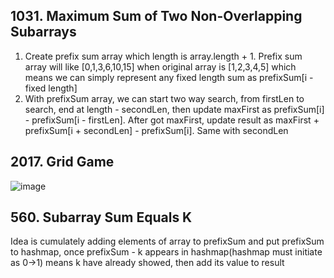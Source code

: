 ## 1031. Maximum Sum of Two Non-Overlapping Subarrays
1. Create prefix sum array which length is array.length + 1. Prefix sum array will like [0,1,3,6,10,15] when original array is [1,2,3,4,5] which means we can simply represent any fixed length sum as prefixSum[i - fixed length]
2. With prefixSum array, we can start two way search, from firstLen to search, end at length - secondLen, then update maxFirst as prefixSum[i] - prefixSum[i - firstLen]. After got maxFirst, update result as maxFirst + prefixSum[i + secondLen] - prefixSum[i]. Same with secondLen

## 2017. Grid Game
![image](https://user-images.githubusercontent.com/43394670/196003417-a5c43d63-fa8e-4253-a64d-43c1099d3d6a.png)

## 560. Subarray Sum Equals K
Idea is cumulately adding elements of array to prefixSum and put prefixSum to hashmap, once prefixSum - k appears in hashmap(hashmap must initiate as 0->1) means k have already showed, then add its value to result
